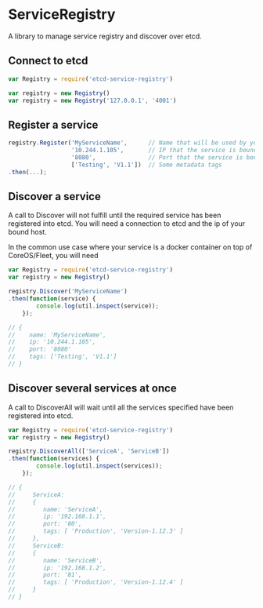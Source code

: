 # ServiceRegistry
A library to manage service registry and discover over etcd.

## Connect to etcd
```js
var Registry = require('etcd-service-registry')

var registry = new Registry()
var registry = new Registry('127.0.0.1', '4001')
```

## Register a service

```js
registry.Register('MyServiceName',      // Name that will be used by your clients
                  '10.244.1.105',       // IP that the service is bound to
                  '8080',               // Port that the service is bound to
                  ['Testing', 'V1.1'])  // Some metadata tags
.then(...);
```

## Discover a service

A call to Discover will not fulfill until the required service has been registered into etcd. You will need a connection to etcd and the ip of your bound host.

In the common use case where your service is a docker container on top of CoreOS/Fleet, you will need 

```js
var Registry = require('etcd-service-registry')
var registry = new Registry()

registry.Discover('MyServiceName')
.then(function(service) {
        console.log(util.inspect(service));
    });

// {
//    name: 'MyServiceName',
//    ip: '10.244.1.105',
//    port: '8080'
//    tags: ['Testing', 'V1.1']
// }
```

## Discover several services at once

A call to DiscoverAll will wait until all the services specified have been registered into etcd.

```js
var Registry = require('etcd-service-registry')
var registry = new Registry()

registry.DiscoverAll(['ServiceA', 'ServiceB'])
.then(function(services) {
        console.log(util.inspect(services));
    });

// { 
//     ServiceA:
//     { 
//        name: 'ServiceA',
//        ip: '192.168.1.1',
//        port: '80',
//        tags: [ 'Production', 'Version-1.12.3' ]
//     },
//     ServiceB:
//     {
//        name: 'ServiceB',
//        ip: '192.168.1.2',
//        port: '81',
//        tags: [ 'Production', 'Version-1.12.4' ]
//     }
// }
```
